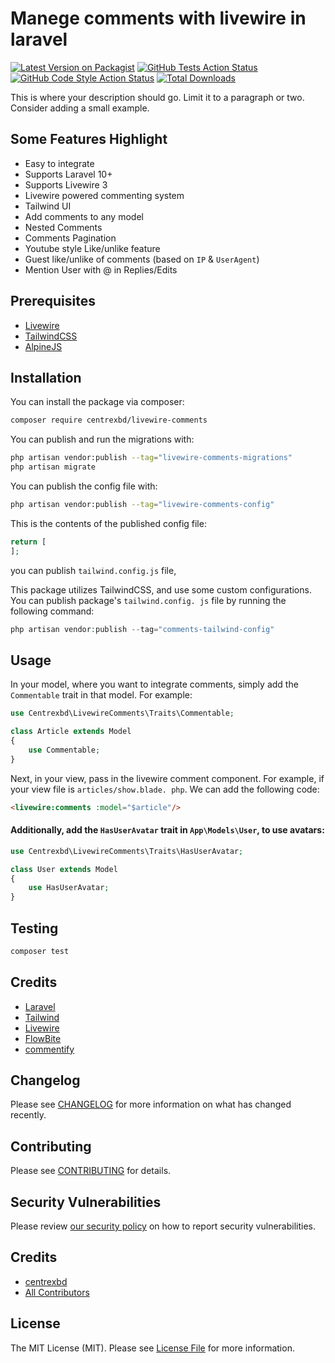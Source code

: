 # Manege comments with livewire in laravel

[![Latest Version on Packagist](https://img.shields.io/packagist/v/centrexbd/livewire-comments.svg?style=flat-square)](https://packagist.org/packages/centrexbd/livewire-comments)
[![GitHub Tests Action Status](https://img.shields.io/github/actions/workflow/status/centrexbd/livewire-comments/run-tests.yml?branch=main&label=tests&style=flat-square)](https://github.com/centrexbd/livewire-comments/actions?query=workflow%3Arun-tests+branch%3Amain)
[![GitHub Code Style Action Status](https://img.shields.io/github/actions/workflow/status/centrexbd/livewire-comments/fix-php-code-style-issues.yml?branch=main&label=code%20style&style=flat-square)](https://github.com/centrexbd/livewire-comments/actions?query=workflow%3A"Fix+PHP+code+style+issues"+branch%3Amain)
[![Total Downloads](https://img.shields.io/packagist/dt/centrexbd/livewire-comments.svg?style=flat-square)](https://packagist.org/packages/centrexbd/livewire-comments)

This is where your description should go. Limit it to a paragraph or two. Consider adding a small example.

## Some Features Highlight

- Easy to integrate
- Supports Laravel 10+
- Supports Livewire 3
- Livewire powered commenting system
- Tailwind UI
- Add comments to any model
- Nested Comments
- Comments Pagination
- Youtube style Like/unlike feature
- Guest like/unlike of comments (based on `IP` & `UserAgent`)
- Mention User with @ in Replies/Edits

## Prerequisites

- [Livewire](https://laravel-livewire.com/docs/2.x/installation)
- [TailwindCSS](https://tailwindcss.com/)
- [AlpineJS](https://alpinejs.dev/essentials/installation)

## Installation

You can install the package via composer:

```bash
composer require centrexbd/livewire-comments
```

You can publish and run the migrations with:

```bash
php artisan vendor:publish --tag="livewire-comments-migrations"
php artisan migrate
```

You can publish the config file with:

```bash
php artisan vendor:publish --tag="livewire-comments-config"
```

This is the contents of the published config file:

```php
return [
];
```

you can publish `tailwind.config.js` file, 

This package utilizes TailwindCSS, and use some custom configurations. You can publish package's `tailwind.config.
js` file by running the following command:

```php
php artisan vendor:publish --tag="comments-tailwind-config"
```

## Usage
In your model, where you want to integrate comments, simply add the `Commentable` trait in that model.
For example: 
```php
use Centrexbd\LivewireComments\Traits\Commentable;

class Article extends Model
{
    use Commentable;
}
```

Next, in your view, pass in the livewire comment component. For example, if your view file is `articles/show.blade.
php`. We can add the following code:
```html
<livewire:comments :model="$article"/>
```

#### Additionally, add the `HasUserAvatar` trait in `App\Models\User`, to use avatars:
```php
use Centrexbd\LivewireComments\Traits\HasUserAvatar;

class User extends Model
{
    use HasUserAvatar;
}
```

## Testing

```bash
composer test
```

## Credits

- [Laravel](https://laravel.com)
- [Tailwind](https://tailwindcss.com/)
- [Livewire](https://laravel-livewire.com/)
- [FlowBite](https://flowbite.com)
- [commentify](https://github.com/usamamuneerchaudhary/commentify/)

## Changelog

Please see [CHANGELOG](CHANGELOG.md) for more information on what has changed recently.

## Contributing

Please see [CONTRIBUTING](CONTRIBUTING.md) for details.

## Security Vulnerabilities

Please review [our security policy](../../security/policy) on how to report security vulnerabilities.

## Credits

- [centrexbd](https://github.com/centrexbd)
- [All Contributors](../../contributors)

## License

The MIT License (MIT). Please see [License File](LICENSE.md) for more information.
